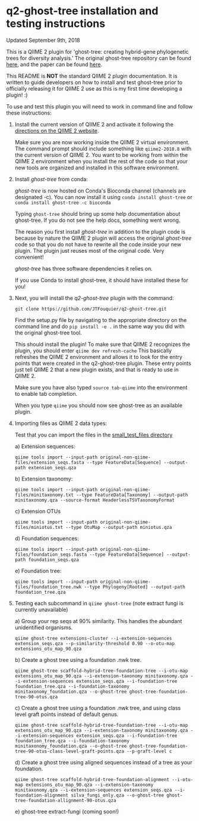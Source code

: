 # q2-ghost-tree installation and testing instructions

Updated September 9th, 2018

This is a QIIME 2 plugin for 'ghost-tree: creating hybrid-gene phylogenetic
trees for diversity analysis.' The original ghost-tree repository can be found
[here](https://github.com/JTFouquier/ghost-tree), and the paper can be found
[here](https://microbiomejournal.biomedcentral.com/articles/10.1186/s40168-016-0153-6).

This README is **NOT** the standard QIIME 2 plugin documentation. It is
written to guide developers on how to install and test ghost-tree prior to
officially releasing it for QIIME 2 use as this is my first time developing
a plugin! :)

To use and test this plugin you will need to work in command line
and follow these instructions:

1)  Install the current version of QIIME 2 and activate it following the
    [directions on the QIIME 2 website](https://docs.qiime2.org/2018.8/install/).

    Make sure you are now working inside the QIIME 2 virtual environment.
    The command prompt should include something like `qiime2-2018.8` with
    the current version of QIIME 2. You want to be working from within the 
    QIIME 2 environment when you install the rest of the code so that
    your new tools are organized and installed in this software
    environment.

2)  Install *ghost-tree* from conda:

    *ghost-tree* is now hosted on Conda's Bioconda channel (channels are
    designated -c). You can now install it using `conda install
    ghost-tree` or `conda install ghost-tree -c bioconda`

    Typing `ghost-tree` should bring up some help documentation about
    ghost-tree. If you do not see the help docs, something went wrong.

    The reason you first install *ghost-tree* in addition to the plugin code
    is because by nature the QIIME 2 plugin will access the original *ghost-tree*
    code so that you do not have to rewrite all the code inside your new
    plugin. The plugin just reuses most of the original code. Very convenient!

    *ghost-tree* has three software dependencies it relies on.

    If you use Conda to install ghost-tree, it should have installed
    these for you!


4)  Next, you will install the *q2-ghost-tree* plugin with the command:

    `git clone https://github.com/JTFouquier/q2-ghost-tree.git`

    Find the setup.py file by navigating to the appropriate directory
    on the command line and do `pip install -e .` in the same way you
    did with the original ghost-tree tool.

    This should install the plugin! To make sure that QIIME 2 recognizes the
    plugin, you should enter `qiime dev refresh-cache` This basically
    refreshes the QIIME 2 environment and allows it to look for the entry
    points that were created in the q2-ghost-tree plugin. These entry points
    just tell QIIME 2 that a new plugin exists, and that is ready to use in 
    QIIME 2.

    Make sure you have also typed `source tab-qiime` into the environment
    to enable tab completion.

    When you type `qiime` you should now see ghost-tree as an available plugin.

5) Importing files as QIIME 2 data types:

    Test that you can import the files in the
    [small_test_files directory](https://github.com/JTFouquier/q2-ghost-tree/tree/master/small_test_files/original-non-qiime-files)

    a) Extension sequences:

    `qiime tools import --input-path
    original-non-qiime-files/extension_seqs.fasta --type
    FeatureData[Sequence] --output-path extension_seqs.qza`

    b) Extension taxonomy:

    `qiime tools import --input-path
    original-non-qiime-files/minitaxonomy.txt --type
    FeatureData[Taxonomy] --output-path minitaxonomy.qza
    --source-format HeaderlessTSVTaxonomyFormat`

    c) Extension OTUs

    `qiime tools import --input-path
    original-non-qiime-files/miniotus.txt --type OtuMap
    --output-path miniotus.qza`

    d) Foundation sequences:

    `qiime tools import --input-path
    original-non-qiime-files/foundation_seqs.fasta --type
    FeatureData[Sequence] --output-path foundation_seqs.qza`

    e) Foundation tree:

    `qiime tools import --input-path
    original-non-qiime-files/foundation_tree.nwk --type
    Phylogeny[Rooted] --output-path foundation_tree.qza`


6) Testing each subcommand in `qiime ghost-tree` (note extract fungi is
currently unavailable)

    a) Group your rep seqs at 90% similarity. This handles the
    abundant unidentified organisms.

    `qiime ghost-tree extensions-cluster --i-extension-sequences
    extension_seqs.qza --p-similarity-threshold 0.90 --o-otu-map
    extensions_otu_map_90.qza`

    b) Create a ghost tree using a foundation .nwk tree.

    `qiime ghost-tree scaffold-hybrid-tree-foundation-tree
    --i-otu-map extensions_otu_map_90.qza --i-extension-taxonomy
    minitaxonomy.qza --i-extension-sequences extension_seqs.qza
    --i-foundation-tree foundation_tree.qza --i-foundation-taxonomy
    minitaxonomy_foundation.qza --o-ghost-tree
    ghost-tree-foundation-tree-90-otus.qza`

    c) Create a ghost tree using a foundation .nwk tree, and using
    class level graft points instead of default genus.

    `qiime ghost-tree scaffold-hybrid-tree-foundation-tree
    --i-otu-map extensions_otu_map_90.qza --i-extension-taxonomy
    minitaxonomy.qza --i-extension-sequences extension_seqs.qza
    --i-foundation-tree foundation_tree.qza --i-foundation-taxonomy
    minitaxonomy_foundation.qza --o-ghost-tree
    ghost-tree-foundation-tree-90-otus-class-level-graft-points.qza
    --p-graft-level c`

    d) Create a ghost tree using aligned sequences instead of a tree as
    your foundation.

    `qiime ghost-tree scaffold-hybrid-tree-foundation-alignment
    --i-otu-map extensions_otu_map_90.qza --i-extension-taxonomy
    minitaxonomy.qza --i-extension-sequences extension_seqs.qza
    --i-foundation-alignment silva_fungi_only.qza --o-ghost-tree
    ghost-tree-foundation-allignment-90-otus.qza`

    e) ghost-tree extract-fungi (coming soon!)